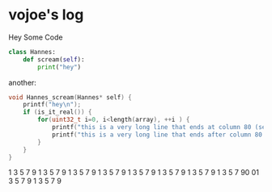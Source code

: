 ---
---

# vojoe's log

Hey Some Code

```py
class Hannes:
    def scream(self):
        print("hey")
```

another:

```c
void Hannes_scream(Hannes* self) {
    printf("hey\n");
    if (is_it_real()) {
        for(uint32_t i=0, i<length(array), ++i ) {
            printf("this is a very long line that ends at column 80 (semicol)");
            printf("this is a very long line that ends after column 80 (endsat x)");
        }
    }
}
```

1 3 5 7 9 1 3 5 7 9 1 3 5 7 9 1 3 5 7 9 1 3 5 7 9 1 3 5 7 9 1 3 5 7 9 1 3 5 7 90 01 3 5 7 9 1 3 5 7 9